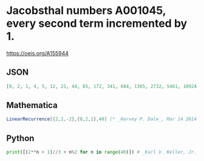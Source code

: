 # Jacobsthal numbers A001045, every second term incremented by 1\.
https://oeis.org/A155944
## JSON
```JSON
[0, 2, 1, 4, 5, 12, 21, 44, 85, 172, 341, 684, 1365, 2732, 5461, 10924, 21845, 43692, 87381, 174764, 349525, 699052, 1398101, 2796204, 5592405, 11184812, 22369621, 44739244, 89478485, 178956972, 357913941, 715827884, 1431655765, 2863311532, 5726623061, 11453246124, 22906492245]
```
## Mathematica
```Mathematica
LinearRecurrence[{2,1,-2},{0,2,1},40] (* _Harvey P. Dale_, Mar 14 2014 *)
```
## Python
```Python
print([(2**n + 1)//3 + n%2 for n in range(40)]) # _Karl V. Keller, Jr._, Aug 15 2021
```
